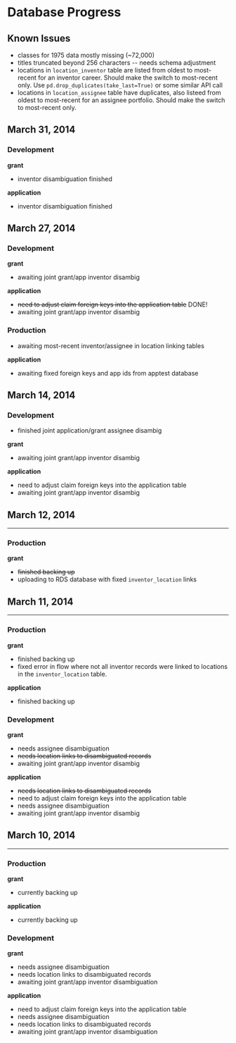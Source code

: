 # Database Progress

## Known Issues
* classes for 1975 data mostly missing (~72,000) 
* titles truncated beyond 256 characters -- needs schema adjustment 
* locations in `location_inventor` table are listed from oldest to most-recent for an inventor career. Should make the  switch
  to most-recent only. Use `pd.drop_duplicates(take_last=True)` or some similar
  API call
* locations in `location_assignee` table have duplicates, also listeed from  oldest to most-recent for an assignee portfolio. Should make the switch to
  most-recent only.

## March 31, 2014

### Development

**grant**
* inventor disambiguation finished

**application**

* inventor disambiguation finished

## March 27, 2014

### Development

**grant**
* awaiting joint grant/app inventor disambig

**application**
* ~~need to adjust claim foreign keys into the application table~~ DONE!
* awaiting joint grant/app inventor disambig

### Production

* awaiting most-recent inventor/assignee in location linking tables

**application**
* awaiting fixed foreign keys and app ids from apptest database


## March 14, 2014

### Development
* finished joint application/grant assignee disambig

**grant**
* awaiting joint grant/app inventor disambig

**application**
* need to adjust claim foreign keys into the application table
* awaiting joint grant/app inventor disambig


## March 12, 2014
-----------------
### Production
**grant**
* ~~finished backing up~~
* uploading to RDS database with fixed `inventor_location` links

## March 11, 2014
-----------------

### Production
**grant**
* finished backing up
* fixed error in flow where not all inventor records were linked to locations in the `inventor_location` table. 

**application**
* finished backing up

### Development
**grant**
* needs assignee disambiguation
* ~~needs location links to disambiguated records~~
* awaiting joint grant/app inventor disambig

**application**
* ~~needs location links to disambiguated records~~
* need to adjust claim foreign keys into the application table
* needs assignee disambiguation
* awaiting joint grant/app inventor disambig


## March 10, 2014
-----------------

### Production
**grant**
* currently backing up

**application**
* currently backing up

### Development
**grant**
* needs assignee disambiguation
* needs location links to disambiguated records
* awaiting joint grant/app inventor disambiguation

**application**
* need to adjust claim foreign keys into the application table
* needs assignee disambiguation
* needs location links to disambiguated records
* awaiting joint grant/app inventor disambiguation
